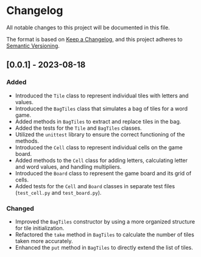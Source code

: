 # Changelog

All notable changes to this project will be documented in this file.

The format is based on [Keep a Changelog](https://keepachangelog.com/en/1.0.0/),
and this project adheres to [Semantic Versioning](https://semver.org/spec/v2.0.0.html).

## [0.0.1] - 2023-08-18

### Added

- Introduced the `Tile` class to represent individual tiles with letters and values.
- Introduced the `BagTiles` class that simulates a bag of tiles for a word game.
- Added methods in `BagTiles` to extract and replace tiles in the bag.
- Added the tests for the `Tile` and `BagTiles` classes.
- Utilized the `unittest` library to ensure the correct functioning of the methods.
- Introduced the `Cell` class to represent individual cells on the game board.
- Added methods to the `Cell` class for adding letters, calculating letter and word values, and handling multipliers.
- Introduced the `Board` class to represent the game board and its grid of cells.
- Added tests for the `Cell` and `Board` classes in separate test files (`test_cell.py` and `test_board.py`).

### Changed

- Improved the `BagTiles` constructor by using a more organized structure for tile initialization.
- Refactored the `take` method in `BagTiles` to calculate the number of tiles taken more accurately.
- Enhanced the `put` method in `BagTiles` to directly extend the list of tiles.


